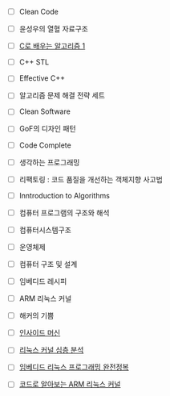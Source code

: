 - [ ] Clean Code
- [ ] 윤성우의 열혈 자료구조
- [ ] [C로 배우는 알고리즘 1](http://order.kyobobook.co.kr/cart/cartListMain#)



- [ ] C++ STL
- [ ] Effective C++
- [ ] 알고리즘 문제 해결 전략 세트



- [ ] Clean Software

- [ ] GoF의 디자인 패턴

- [ ] Code Complete

- [ ] 생각하는 프로그래밍

- [ ] 리팩토링 : 코드 품질을 개선하는 객체지향 사고법

- [ ] Inntroduction to Algorithms

- [ ] 컴퓨터 프로그램의 구조와 해석

  

- [ ] 컴퓨터시스템구조

- [ ] 운영체제

- [ ] 컴퓨터 구조 및 설계



- [ ] 임베디드 레시피

- [ ] ARM 리눅스 커널

- [ ] 해커의 기쁨

- [ ] [인사이드 머신](http://www.aladin.co.kr/shop/wproduct.aspx?ItemId=899792)

- [ ] [리눅스 커널 심층 분석](http://www.aladin.co.kr/shop/wproduct.aspx?ItemId=18480581)

- [ ] [임베디드 리눅스 프로그래밍 완전정복](http://order.kyobobook.co.kr/cart/cartListMain#)

- [ ] [코드로 알아보는 ARM 리눅스 커널](http://order.kyobobook.co.kr/cart/cartListMain#)

  




